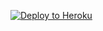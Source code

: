 [![Deploy to Heroku](https://www.herokucdn.com/deploy/button.svg)](https://heroku.com/deploy?template=https://github.com/xenocrypt01-tech/Xenocrypt-xd-bot.git)
